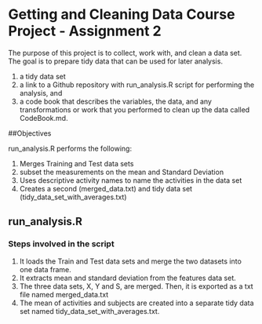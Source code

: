 # Getting and Cleaning Data Course Project - Assignment 2

The purpose of this project is to collect, work with, and clean a data set. The goal is to prepare tidy data that can be used for later analysis. 

1. a tidy data set
2. a link to a Github repository with run_analysis.R script for performing the analysis, and 
3.  a code book that describes the variables, the data, and any transformations or work that you performed to clean up the data called CodeBook.md. 

##Objectives

run_analysis.R performs the following:

1. Merges Training and Test data sets
2. subset the measurements on the mean and Standard Deviation 
3. Uses descriptive activity names to name the activities in the data set
4. Creates a second (merged_data.txt) and tidy data set (tidy_data_set_with_averages.txt)


## run_analysis.R

### Steps involved in the script


1. It loads the Train and Test data sets and merge the two datasets into one data frame.
2. It extracts mean and standard deviation from the features data set.
3. The three data sets, X, Y and S, are merged. Then, it is exported as a txt file named merged_data.txt
4. The mean of activities and subjects are created into a separate tidy data set named tidy_data_set_with_averages.txt.
